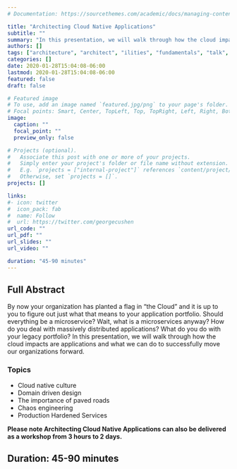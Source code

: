 ```yaml
---
# Documentation: https://sourcethemes.com/academic/docs/managing-content/

title: "Architecting Cloud Native Applications"
subtitle: ""
summary: "In this presentation, we will walk through how the cloud impacts are applications and what we can do to successfully move our organizations forward."
authors: []
tags: ["architecture", "architect", "ilities", "fundamentals", "talk", "conference", "microservices", "cloud native", "technology", "techniques", "workshop"]
categories: []
date: 2020-01-28T15:04:08-06:00
lastmod: 2020-01-28T15:04:08-06:00
featured: false
draft: false

# Featured image
# To use, add an image named `featured.jpg/png` to your page's folder.
# Focal points: Smart, Center, TopLeft, Top, TopRight, Left, Right, BottomLeft, Bottom, BottomRight.
image:
  caption: ""
  focal_point: ""
  preview_only: false

# Projects (optional).
#   Associate this post with one or more of your projects.
#   Simply enter your project's folder or file name without extension.
#   E.g. `projects = ["internal-project"]` references `content/project/deep-learning/index.md`.
#   Otherwise, set `projects = []`.
projects: []

links:
#- icon: twitter
#  icon_pack: fab
#  name: Follow
#  url: https://twitter.com/georgecushen
url_code: ""
url_pdf: ""
url_slides: ""
url_video: ""

duration: "45-90 minutes"
---
```

## Full Abstract
By now your organization has planted a flag in “the Cloud” and it is up to you to figure out just what that means to your application portfolio. Should everything be a microservice? Wait, what is a microservices anyway? How do you deal with massively distributed applications? What do you do with your legacy portfolio? In this presentation, we will walk through how the cloud impacts are applications and what we can do to successfully move our organizations forward.
### Topics
* Cloud native culture
* Domain driven design
* The importance of paved roads
* Chaos engineering
* Production Hardened Services

**Please note Architecting Cloud Native Applications can also be delivered as a workshop from 3 hours to 2 days.**
## Duration: 45-90 minutes
